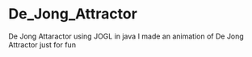 # De_Jong_Attractor
De Jong Attaractor using JOGL in java
I made an animation of De Jong Attractor just for fun

